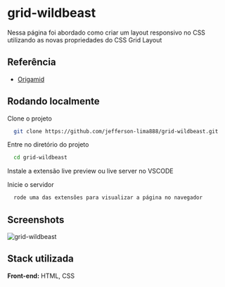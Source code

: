 # grid-wildbeast

Nessa página foi abordado como criar um layout responsivo no CSS utilizando as novas propriedades do CSS Grid Layout

## Referência

 - [Origamid](https://www.origamid.com/curso/css-grid-layout)


## Rodando localmente

Clone o projeto

```bash
  git clone https://github.com/jefferson-lima888/grid-wildbeast.git
```

Entre no diretório do projeto

```bash
  cd grid-wildbeast
```

Instale a extensão live preview ou live server no VSCODE

Inicie o servidor

```bash
  rode uma das extensões para visualizar a página no navegador
```


## Screenshots

![grid-wildbeast](https://github.com/jefferson-lima888/grid-wildbeast/assets/67652679/23f80156-38a2-47b5-9ef6-8ee35a0b3e68)


## Stack utilizada

**Front-end:** HTML, CSS
